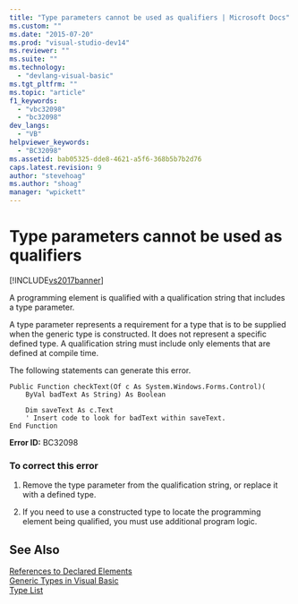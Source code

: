 ```yaml
---
title: "Type parameters cannot be used as qualifiers | Microsoft Docs"
ms.custom: ""
ms.date: "2015-07-20"
ms.prod: "visual-studio-dev14"
ms.reviewer: ""
ms.suite: ""
ms.technology: 
  - "devlang-visual-basic"
ms.tgt_pltfrm: ""
ms.topic: "article"
f1_keywords: 
  - "vbc32098"
  - "bc32098"
dev_langs: 
  - "VB"
helpviewer_keywords: 
  - "BC32098"
ms.assetid: bab05325-dde8-4621-a5f6-368b5b7b2d76
caps.latest.revision: 9
author: "stevehoag"
ms.author: "shoag"
manager: "wpickett"
---
```

# Type parameters cannot be used as qualifiers
[!INCLUDE[vs2017banner](../../../includes/vs2017banner.md)]

A programming element is qualified with a qualification string that includes a type parameter.  
  
 A type parameter represents a requirement for a type that is to be supplied when the generic type is constructed. It does not represent a specific defined type. A qualification string must include only elements that are defined at compile time.  
  
 The following statements can generate this error.  
  
```  
Public Function checkText(Of c As System.Windows.Forms.Control)(  
    ByVal badText As String) As Boolean  
  
    Dim saveText As c.Text  
    ' Insert code to look for badText within saveText.  
End Function  
```  
  
 **Error ID:** BC32098  
  
### To correct this error  
  
1.  Remove the type parameter from the qualification string, or replace it with a defined type.  
  
2.  If you need to use a constructed type to locate the programming element being qualified, you must use additional program logic.  
  
## See Also  
 [References to Declared Elements](../../../visual-basic/programming-guide/language-features/declared-elements/references-to-declared-elements.md)   
 [Generic Types in Visual Basic](../../../visual-basic/programming-guide/language-features/data-types/generic-types.md)   
 [Type List](../../../visual-basic/language-reference/statements/type-list.md)